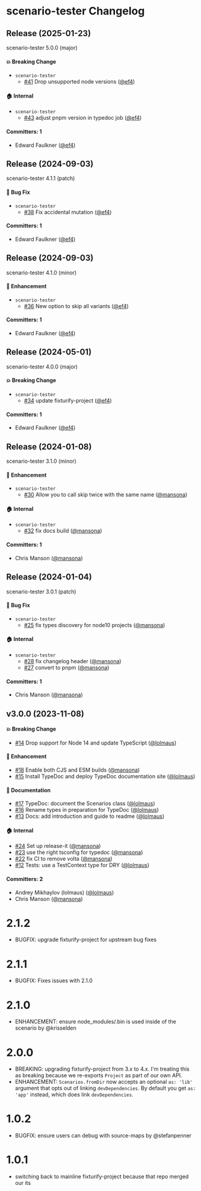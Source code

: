 # scenario-tester Changelog

## Release (2025-01-23)

scenario-tester 5.0.0 (major)

#### :boom: Breaking Change
* `scenario-tester`
  * [#41](https://github.com/embroider-build/scenario-tester/pull/41) Drop unsupported node versions ([@ef4](https://github.com/ef4))

#### :house: Internal
* `scenario-tester`
  * [#43](https://github.com/embroider-build/scenario-tester/pull/43) adjust pnpm version in typedoc job ([@ef4](https://github.com/ef4))

#### Committers: 1
- Edward Faulkner ([@ef4](https://github.com/ef4))
## Release (2024-09-03)

scenario-tester 4.1.1 (patch)

#### :bug: Bug Fix
* `scenario-tester`
  * [#38](https://github.com/embroider-build/scenario-tester/pull/38) Fix accidental mutation ([@ef4](https://github.com/ef4))

#### Committers: 1
- Edward Faulkner ([@ef4](https://github.com/ef4))
## Release (2024-09-03)

scenario-tester 4.1.0 (minor)

#### :rocket: Enhancement
* `scenario-tester`
  * [#36](https://github.com/embroider-build/scenario-tester/pull/36) New option to skip all variants ([@ef4](https://github.com/ef4))

#### Committers: 1
- Edward Faulkner ([@ef4](https://github.com/ef4))
## Release (2024-05-01)

scenario-tester 4.0.0 (major)

#### :boom: Breaking Change
* `scenario-tester`
  * [#34](https://github.com/embroider-build/scenario-tester/pull/34) update fixturify-project ([@ef4](https://github.com/ef4))

#### Committers: 1
- Edward Faulkner ([@ef4](https://github.com/ef4))
## Release (2024-01-08)

scenario-tester 3.1.0 (minor)

#### :rocket: Enhancement
* `scenario-tester`
  * [#30](https://github.com/embroider-build/scenario-tester/pull/30) Allow you to call skip twice with the same name ([@mansona](https://github.com/mansona))

#### :house: Internal
* `scenario-tester`
  * [#32](https://github.com/embroider-build/scenario-tester/pull/32) fix docs build ([@mansona](https://github.com/mansona))

#### Committers: 1
- Chris Manson ([@mansona](https://github.com/mansona))
## Release (2024-01-04)

scenario-tester 3.0.1 (patch)

#### :bug: Bug Fix
* `scenario-tester`
  * [#25](https://github.com/embroider-build/scenario-tester/pull/25) fix types discovery for node10 projects ([@mansona](https://github.com/mansona))

#### :house: Internal
* `scenario-tester`
  * [#28](https://github.com/embroider-build/scenario-tester/pull/28) fix changelog header ([@mansona](https://github.com/mansona))
  * [#27](https://github.com/embroider-build/scenario-tester/pull/27) convert to pnpm ([@mansona](https://github.com/mansona))

#### Committers: 1
- Chris Manson ([@mansona](https://github.com/mansona))

## v3.0.0 (2023-11-08)

#### :boom: Breaking Change
* [#14](https://github.com/embroider-build/scenario-tester/pull/14) Drop support for Node 14 and update TypeScript ([@lolmaus](https://github.com/lolmaus))

#### :rocket: Enhancement
* [#18](https://github.com/embroider-build/scenario-tester/pull/18) Enable both CJS and ESM builds ([@mansona](https://github.com/mansona))
* [#15](https://github.com/embroider-build/scenario-tester/pull/15) Install TypeDoc and deploy TypeDoc documentation site ([@lolmaus](https://github.com/lolmaus))

#### :memo: Documentation
* [#17](https://github.com/embroider-build/scenario-tester/pull/17) TypeDoc: document the Scenarios class ([@lolmaus](https://github.com/lolmaus))
* [#16](https://github.com/embroider-build/scenario-tester/pull/16) Rename types in preparation for TypeDoc ([@lolmaus](https://github.com/lolmaus))
* [#13](https://github.com/embroider-build/scenario-tester/pull/13) Docs: add introduction and guide to readme ([@lolmaus](https://github.com/lolmaus))

#### :house: Internal
* [#24](https://github.com/embroider-build/scenario-tester/pull/24) Set up release-it ([@mansona](https://github.com/mansona))
* [#23](https://github.com/embroider-build/scenario-tester/pull/23) use the right tsconfig for typedoc ([@mansona](https://github.com/mansona))
* [#22](https://github.com/embroider-build/scenario-tester/pull/22) fix CI to remove volta ([@mansona](https://github.com/mansona))
* [#12](https://github.com/embroider-build/scenario-tester/pull/12) Tests: use a TestContext type for DRY ([@lolmaus](https://github.com/lolmaus))

#### Committers: 2
- Andrey Mikhaylov (lolmaus) ([@lolmaus](https://github.com/lolmaus))
- Chris Manson ([@mansona](https://github.com/mansona))

# 2.1.2

- BUGFIX: upgrade fixturify-project for upstream bug fixes

# 2.1.1

- BUGFIX: Fixes issues with 2.1.0

# 2.1.0

- ENHANCEMENT: ensure node_modules/.bin is used inside of the scenario by @krisselden

# 2.0.0

- BREAKING: upgrading fixturify-project from 3.x to 4.x. I'm treating this as breaking because we re-exports `Project` as part of our own API.
- ENHANCEMENT: `Scenarios.fromDir` now accepts an optional `as: 'lib'` argument that opts out of linking `devDependencies`. By default you get `as: 'app'` instead, which does link `devDependencies`.

# 1.0.2

- BUGFIX: ensure users can debug with source-maps by @stefanpenner

# 1.0.1

- switching back to mainline fixturify-project because that repo merged our its
